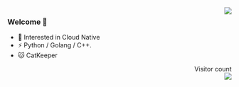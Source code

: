 <img align="right" src="https://github-readme-stats.vercel.app/api?username=qinguoyi&show_icons=true&icon_color=CE1D2D&text_color=718096&bg_color=ffffff&hide_title=true" />

### Welcome 👋
- :orange_book: Interested in Cloud Native
- ⚡ Python / Golang / C++.
- :cat: CatKeeper

<p align="right"> 
  Visitor count<br>
  <img src="https://profile-counter.glitch.me/qinguoyi/count.svg" />
</p>
